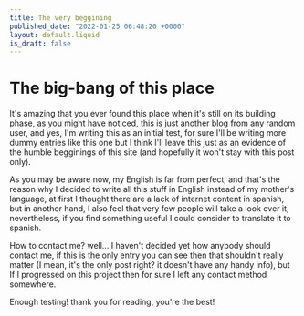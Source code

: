```yaml
---
title: The very beggining
published_date: "2022-01-25 06:48:20 +0000"
layout: default.liquid
is_draft: false
---
```

# The big-bang of this place

It's amazing that you ever found this place when it's still on its building phase, as you might have noticed, this is just another blog from any random user, and yes, I'm writing this as an initial test, for sure I'll be writing more dummy entries like this one but I think I'll leave this just as an evidence of the humble begginings of this site (and hopefully it won't stay with this post only).

As you may be aware now, my English is far from perfect, and that's the reason why I decided to write all this stuff in English instead of my mother's language, at first I thought there are a lack of internet content in spanish, but in another hand, I also feel that very few people will take a look over it, nevertheless, if you find something useful I could consider to translate it to spanish.

How to contact me? well... I haven't decided yet how anybody should contact me, if this is the only entry you can see then that shouldn't really matter (I mean, it's the only post right? it doesn't have any handy info), but If I progressed on this project then for sure I left any contact method somewhere.

Enough testing! thank you for reading, you're the best!
